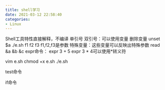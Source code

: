 ```yaml
---
title: shell学习
date: 2021-03-12 22:58:40
categories: 
- Linux
---
```

Shell工具特性直接解释，不编译
单引号
双引号：可以使用变量
删除变量 unset $a
./e.sh f1 f2 f3    f1,f2,f3是参数
特殊变量：这些变量可以反映出特殊参数
read &a &b &c
expr命令：
expr 3 + 5
expr 3 \* 4可以使用*转义符

vim e.sh
chmod +x e.sh
./e.sh

test命令

if命令
